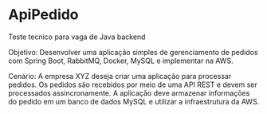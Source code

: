 # ApiPedido
Teste tecnico para vaga de Java backend

Objetivo: Desenvolver uma aplicação simples de gerenciamento de pedidos com Spring Boot, RabbitMQ, Docker, MySQL e implementar na AWS.

Cenário: A empresa XYZ deseja criar uma aplicação para processar pedidos. Os pedidos são recebidos por meio de uma API REST e devem ser processados assincronamente. A aplicação deve armazenar informações do pedido em um banco de dados MySQL e utilizar a infraestrutura da AWS.

